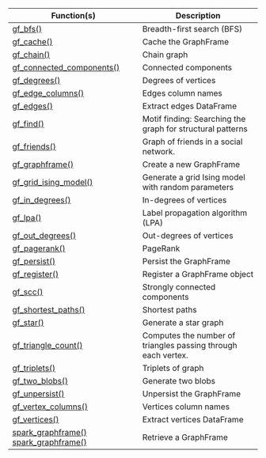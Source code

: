 

Function(s) | Description
------------- |----------------
[gf_bfs()](/packages/graphframes/dev/reference/gf_bfs.html) | Breadth-first search (BFS)
[gf_cache()](/packages/graphframes/dev/reference/gf_cache.html) | Cache the GraphFrame
[gf_chain()](/packages/graphframes/dev/reference/gf_chain.html) | Chain graph
[gf_connected_components()](/packages/graphframes/dev/reference/gf_connected_components.html) | Connected components
[gf_degrees()](/packages/graphframes/dev/reference/gf_degrees.html) | Degrees of vertices
[gf_edge_columns()](/packages/graphframes/dev/reference/gf_edge_columns.html) | Edges column names
[gf_edges()](/packages/graphframes/dev/reference/gf_edges.html) | Extract edges DataFrame
[gf_find()](/packages/graphframes/dev/reference/gf_find.html) | Motif finding: Searching the graph for structural patterns
[gf_friends()](/packages/graphframes/dev/reference/gf_friends.html) | Graph of friends in a social network.
[gf_graphframe()](/packages/graphframes/dev/reference/gf_graphframe.html) | Create a new GraphFrame
[gf_grid_ising_model()](/packages/graphframes/dev/reference/gf_grid_ising_model.html) | Generate a grid Ising model with random parameters
[gf_in_degrees()](/packages/graphframes/dev/reference/gf_in_degrees.html) | In-degrees of vertices
[gf_lpa()](/packages/graphframes/dev/reference/gf_lpa.html) | Label propagation algorithm (LPA)
[gf_out_degrees()](/packages/graphframes/dev/reference/gf_out_degrees.html) | Out-degrees of vertices
[gf_pagerank()](/packages/graphframes/dev/reference/gf_pagerank.html) | PageRank
[gf_persist()](/packages/graphframes/dev/reference/gf_persist.html) | Persist the GraphFrame
[gf_register()](/packages/graphframes/dev/reference/gf_register.html) | Register a GraphFrame object
[gf_scc()](/packages/graphframes/dev/reference/gf_scc.html) | Strongly connected components
[gf_shortest_paths()](/packages/graphframes/dev/reference/gf_shortest_paths.html) | Shortest paths
[gf_star()](/packages/graphframes/dev/reference/gf_star.html) | Generate a star graph
[gf_triangle_count()](/packages/graphframes/dev/reference/gf_triangle_count.html) | Computes the number of triangles passing through each vertex.
[gf_triplets()](/packages/graphframes/dev/reference/gf_triplets.html) | Triplets of graph
[gf_two_blobs()](/packages/graphframes/dev/reference/gf_two_blobs.html) | Generate two blobs
[gf_unpersist()](/packages/graphframes/dev/reference/gf_unpersist.html) | Unpersist the GraphFrame
[gf_vertex_columns()](/packages/graphframes/dev/reference/gf_vertex_columns.html) | Vertices column names
[gf_vertices()](/packages/graphframes/dev/reference/gf_vertices.html) | Extract vertices DataFrame
[spark_graphframe()](/packages/graphframes/dev/reference/spark_graphframe.html) [spark_graphframe()](/packages/graphframes/dev/reference/spark_graphframe.html) | Retrieve a GraphFrame

